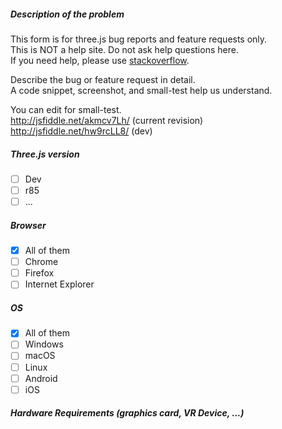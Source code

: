 ##### Description of the problem 

This form is for three.js bug reports and feature requests only.  
This is NOT a help site. Do not ask help questions here.  
If you need help, please use [stackoverflow](http://stackoverflow.com/questions/tagged/three.js).

Describe the bug or feature request in detail.  
A code snippet, screenshot, and small-test help us understand.

You can edit for small-test.  
http://jsfiddle.net/akmcv7Lh/ (current revision)  
http://jsfiddle.net/hw9rcLL8/ (dev)

##### Three.js version

- [ ] Dev
- [ ] r85
- [ ] ...

##### Browser

- [x] All of them
- [ ] Chrome
- [ ] Firefox
- [ ] Internet Explorer

##### OS

- [x] All of them
- [ ] Windows
- [ ] macOS
- [ ] Linux
- [ ] Android
- [ ] iOS

##### Hardware Requirements (graphics card, VR Device, ...)
